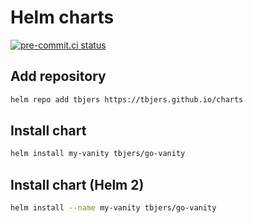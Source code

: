 # Helm charts

[![pre-commit.ci status](https://results.pre-commit.ci/badge/github/tbjers/charts/main.svg)](https://results.pre-commit.ci/latest/github/tbjers/charts/main)

## Add repository

``` sh
helm repo add tbjers https://tbjers.github.io/charts
```

## Install chart

``` sh
helm install my-vanity tbjers/go-vanity
```

## Install chart (Helm 2)

``` sh
helm install --name my-vanity tbjers/go-vanity
```
